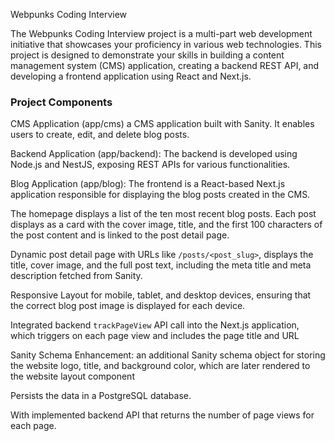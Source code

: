 Webpunks Coding Interview

The Webpunks Coding Interview project is a multi-part web development initiative that showcases your proficiency in various web technologies. This project is designed to demonstrate your skills in building a content management system (CMS) application, creating a backend REST API, and developing a frontend application using React and Next.js.

### Project Components

CMS Application (app/cms) a CMS application built with Sanity. It enables users to create, edit, and delete blog posts.

Backend Application (app/backend): The backend is developed using Node.js and NestJS, exposing REST APIs for various functionalities.

Blog Application (app/blog): The frontend is a React-based Next.js application responsible for displaying the blog posts created in the CMS.


The homepage displays a list of the ten most recent blog posts. Each post displays as a card with the cover image, title, and the first 100 characters of the post content and is linked to the post detail page.

Dynamic post detail page with URLs like `/posts/<post_slug>`, displays the title, cover image, and the full post text, including the meta title and meta description fetched from Sanity.

Responsive Layout for mobile, tablet, and desktop devices, ensuring that the correct blog post image is displayed for each device.

Integrated backend `trackPageView` API call into the Next.js application, which triggers on each page view and includes the page title and URL

Sanity Schema Enhancement: an additional Sanity schema object for storing the website logo, title, and background color, which are later rendered to the website layout component

Persists the data in a PostgreSQL database.

With implemented backend API that returns the number of page views for each page.

